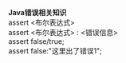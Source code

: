 **Java错误相关知识**<br/>
    assert <布尔表达式> <br/>
	assert <布尔表达式> : <错误信息> <br/>
	assert false/true;<br/>
	assert false:"这里出了错误1";<br/>
